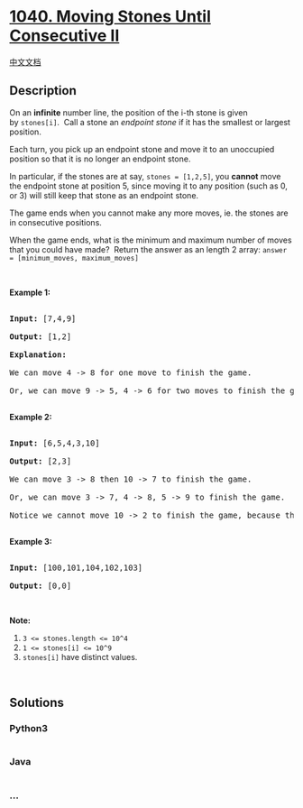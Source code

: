 # [1040. Moving Stones Until Consecutive II](https://leetcode.com/problems/moving-stones-until-consecutive-ii)

[中文文档](/solution/1000-1099/1040.Moving%20Stones%20Until%20Consecutive%20II/README.md)

## Description

<p>On an <strong>infinite</strong> number line, the position of the i-th stone is given by&nbsp;<code>stones[i]</code>.&nbsp; Call a stone an <em>endpoint stone</em> if it has the smallest or largest position.</p>

<p>Each turn, you pick up an endpoint stone and move it to an unoccupied position so that it is no longer an endpoint stone.</p>

<p>In particular,&nbsp;if the stones are at say, <code>stones = [1,2,5]</code>, you <strong>cannot</strong> move the endpoint stone at position 5, since moving it to any position (such as 0, or 3) will still keep that stone as an endpoint stone.</p>

<p>The game ends when you cannot make any more moves, ie. the stones are in consecutive positions.</p>

<p>When the game ends, what is the minimum and maximum number of moves that you could have made?&nbsp; Return the answer as an length 2 array:&nbsp;<code>answer = [minimum_moves, maximum_moves]</code></p>

<p>&nbsp;</p>

<p><strong>Example 1:</strong></p>

<pre>

<strong>Input: </strong><span id="example-input-1-1">[7,4,9]</span>

<strong>Output: </strong><span id="example-output-1">[1,2]</span>

<strong>Explanation: </strong>

We can move 4 -&gt; 8 for one move to finish the game.

Or, we can move 9 -&gt; 5, 4 -&gt; 6 for two moves to finish the game.

</pre>

<div>

<p><strong>Example 2:</strong></p>

<pre>

<strong>Input: </strong><span id="example-input-2-1">[6,5,4,3,10]</span>

<strong>Output: </strong><span id="example-output-2">[2,3]</span>

We can move 3 -&gt; 8 then 10 -&gt; 7 to finish the game.

Or, we can move 3 -&gt; 7, 4 -&gt; 8, 5 -&gt; 9 to finish the game.

Notice we cannot move 10 -&gt; 2 to finish the game, because that would be an illegal move.

</pre>

<div>

<p><strong>Example 3:</strong></p>

<pre>

<strong>Input: </strong><span id="example-input-3-1">[100,101,104,102,103]</span>

<strong>Output: </strong><span id="example-output-3">[0,0]</span></pre>

<p>&nbsp;</p>

</div>

</div>

<p><strong>Note:</strong></p>

<ol>
    <li><code>3 &lt;= stones.length &lt;= 10^4</code></li>
    <li><code>1 &lt;= stones[i] &lt;= 10^9</code></li>
    <li><code>stones[i]</code> have distinct values.</li>
</ol>

<div>

<div>

<div>&nbsp;</div>

</div>

</div>

## Solutions

<!-- tabs:start -->

### **Python3**

```python

```

### **Java**

```java

```

### **...**

```

```

<!-- tabs:end -->
